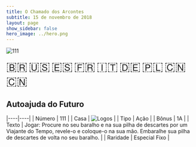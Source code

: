 ```yaml
---
title: O Chamado dos Arcontes
subtitle: 15 de novembro de 2018
layout: page
show_sidebar: false
hero_image: ../hero.png
---
```


![111](https://mastervault-storage-prod.s3.amazonaws.com/media/card_front/pt/341_111_5WMP36R2MHF_pt.png)

<span title="Português" style="font-size: 32px;cursor: pointer;" onclick="javascript:document.querySelector('img[alt=\'111\']').src=document.querySelector('img[alt=\'111\']').src.replace(/card_front\/[^/]+/, 'card_front/pt').replace(/_[^/.0-9]+\.png/, '_pt.png')">🇧🇷</span>
<span title="English" style="font-size: 32px;cursor: pointer;" onclick="javascript:document.querySelector('img[alt=\'111\']').src=document.querySelector('img[alt=\'111\']').src.replace(/card_front\/[^/]+/, 'card_front/en').replace(/_[^/.0-9]+\.png/, '_en.png')">🇺🇸</span>
<span title="Español" style="font-size: 32px;cursor: pointer;" onclick="javascript:document.querySelector('img[alt=\'111\']').src=document.querySelector('img[alt=\'111\']').src.replace(/card_front\/[^/]+/, 'card_front/es').replace(/_[^/.0-9]+\.png/, '_es.png')">🇪🇸</span>
<span title="Français" style="font-size: 32px;cursor: pointer;" onclick="javascript:document.querySelector('img[alt=\'111\']').src=document.querySelector('img[alt=\'111\']').src.replace(/card_front\/[^/]+/, 'card_front/fr').replace(/_[^/.0-9]+\.png/, '_fr.png')">🇫🇷</span>
<span title="Italiano" style="font-size: 32px;cursor: pointer;" onclick="javascript:document.querySelector('img[alt=\'111\']').src=document.querySelector('img[alt=\'111\']').src.replace(/card_front\/[^/]+/, 'card_front/it').replace(/_[^/.0-9]+\.png/, '_it.png')">🇮🇹</span>
<span title="Deutsche" style="font-size: 32px;cursor: pointer;" onclick="javascript:document.querySelector('img[alt=\'111\']').src=document.querySelector('img[alt=\'111\']').src.replace(/card_front\/[^/]+/, 'card_front/de').replace(/_[^/.0-9]+\.png/, '_de.png')">🇩🇪</span>
<span title="Polskie" style="font-size: 32px;cursor: pointer;" onclick="javascript:document.querySelector('img[alt=\'111\']').src=document.querySelector('img[alt=\'111\']').src.replace(/card_front\/[^/]+/, 'card_front/pl').replace(/_[^/.0-9]+\.png/, '_pl.png')">🇵🇱</span>
<span title="简体中文" style="font-size: 32px;cursor: pointer;" onclick="javascript:document.querySelector('img[alt=\'111\']').src=document.querySelector('img[alt=\'111\']').src.replace(/card_front\/[^/]+/, 'card_front/zh-hans').replace(/_[^/.0-9]+\.png/, '_zh-hans.png')">🇨🇳</span>
<span title="繁體中文" style="font-size: 32px;cursor: pointer;" onclick="javascript:document.querySelector('img[alt=\'111\']').src=document.querySelector('img[alt=\'111\']').src.replace(/card_front\/[^/]+/, 'card_front/zh-hant').replace(/_[^/.0-9]+\.png/, '_zh-hant.png')">🇨🇳</span>

## Autoajuda do Futuro

|----|----|
| Número | 111 |
| Casa | ![Logos](https://archonarcana.com/images/thumb/c/ce/Logos.png/22px-Logos.png "Logos") |
| Tipo | Ação |
| Bônus | 1A |
| Texto | Jogar: Procure no seu baralho e na sua pilha de descartes por um Viajante do Tempo, revele-o e coloque-o na sua mão.  Embaralhe sua pilha de descartes de volta no seu baralho. |
| Raridade | Especial Fixo |
